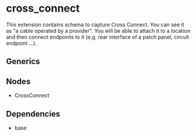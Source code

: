 # cross_connect

This extension contains schema to capture Cross Connect. You can see it as "a cable
operated by a provider". You will be able to attach it to a location and then connect
endpoints to it (e.g. rear interface of a patch panel, circuit endpoint ...).


## Generics

## Nodes

- CrossConnect

## Dependencies

- base
